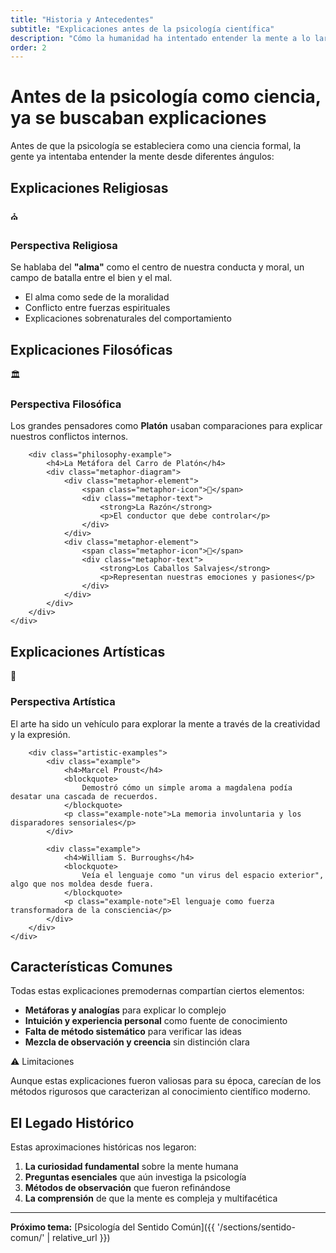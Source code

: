 ```yaml
---
title: "Historia y Antecedentes"
subtitle: "Explicaciones antes de la psicología científica"
description: "Cómo la humanidad ha intentado entender la mente a lo largo de la historia"
order: 2
---
```


# Antes de la psicología como ciencia, ya se buscaban explicaciones

Antes de que la psicología se estableciera como una ciencia formal, la gente ya intentaba entender la mente desde diferentes ángulos:

## Explicaciones Religiosas

<div class="explanation-card religious">
    <div class="card-header">
        <span class="card-icon">⛪</span>
        <h3>Perspectiva Religiosa</h3>
    </div>
    <div class="card-content">
        <p>Se hablaba del <strong>"alma"</strong> como el centro de nuestra conducta y moral, un campo de batalla entre el bien y el mal.</p>
        <ul>
            <li>El alma como sede de la moralidad</li>
            <li>Conflicto entre fuerzas espirituales</li>
            <li>Explicaciones sobrenaturales del comportamiento</li>
        </ul>
    </div>
</div>

## Explicaciones Filosóficas

<div class="explanation-card philosophical">
    <div class="card-header">
        <span class="card-icon">🏛️</span>
        <h3>Perspectiva Filosófica</h3>
    </div>
    <div class="card-content">
        <p>Los grandes pensadores como <strong>Platón</strong> usaban comparaciones para explicar nuestros conflictos internos.</p>

        <div class="philosophy-example">
            <h4>La Metáfora del Carro de Platón</h4>
            <div class="metaphor-diagram">
                <div class="metaphor-element">
                    <span class="metaphor-icon">🏇</span>
                    <div class="metaphor-text">
                        <strong>La Razón</strong>
                        <p>El conductor que debe controlar</p>
                    </div>
                </div>
                <div class="metaphor-element">
                    <span class="metaphor-icon">🐎</span>
                    <div class="metaphor-text">
                        <strong>Los Caballos Salvajes</strong>
                        <p>Representan nuestras emociones y pasiones</p>
                    </div>
                </div>
            </div>
        </div>
    </div>
</div>

## Explicaciones Artísticas

<div class="explanation-card artistic">
    <div class="card-header">
        <span class="card-icon">🎨</span>
        <h3>Perspectiva Artística</h3>
    </div>
    <div class="card-content">
        <p>El arte ha sido un vehículo para explorar la mente a través de la creatividad y la expresión.</p>

        <div class="artistic-examples">
            <div class="example">
                <h4>Marcel Proust</h4>
                <blockquote>
                    Demostró cómo un simple aroma a magdalena podía desatar una cascada de recuerdos.
                </blockquote>
                <p class="example-note">La memoria involuntaria y los disparadores sensoriales</p>
            </div>

            <div class="example">
                <h4>William S. Burroughs</h4>
                <blockquote>
                    Veía el lenguaje como "un virus del espacio exterior", algo que nos moldea desde fuera.
                </blockquote>
                <p class="example-note">El lenguaje como fuerza transformadora de la consciencia</p>
            </div>
        </div>
    </div>
</div>

## Características Comunes

Todas estas explicaciones premodernas compartían ciertos elementos:

- **Metáforas y analogías** para explicar lo complejo
- **Intuición y experiencia personal** como fuente de conocimiento
- **Falta de método sistemático** para verificar las ideas
- **Mezcla de observación y creencia** sin distinción clara

<div class="callout callout-warning">
    <div class="callout-header">
        <span class="callout-icon">⚠️</span>
        <span class="callout-title">Limitaciones</span>
    </div>
    <p>Aunque estas explicaciones fueron valiosas para su época, carecían de los métodos rigurosos que caracterizan al conocimiento científico moderno.</p>
</div>

## El Legado Histórico

Estas aproximaciones históricas nos legaron:

1. **La curiosidad fundamental** sobre la mente humana
2. **Preguntas esenciales** que aún investiga la psicología
3. **Métodos de observación** que fueron refinándose
4. **La comprensión** de que la mente es compleja y multifacética

---

**Próximo tema:** [Psicología del Sentido Común]({{ '/sections/sentido-comun/' | relative_url }})
